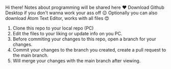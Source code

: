 Hi there! Notes about programming will be shared here ❤️
Download Github Desktop if you don't wanna work your ass off 😉
Optionally you can also download Atom Text Editor, works with all files 😍

1. Clone this repo to your local repo (PC)
2. Edit the files to your liking or update info on you PC.
3. Before commiting your changes to this repo, open a branch for your changes.
4. Commit your changes to the branch you created, create a pull request to the main branch.
5. Will merge your changes with the main branch after viewing.

